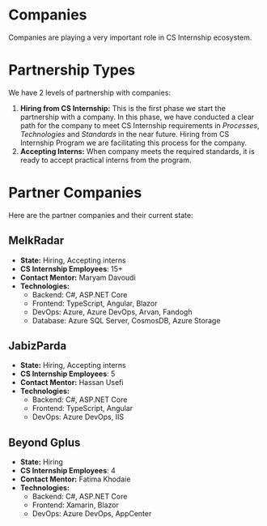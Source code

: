 # Companies
Companies are playing a very important role in CS Internship ecosystem.

# Partnership Types

We have 2 levels of partnership with companies:
 1. **Hiring from CS Internship:** This is the first phase we start the partnership with a company. In this phase, we have conducted a clear path for the company to meet CS Internship requirements in *Processes*, *Technologies* and *Standards* in the near future. Hiring from CS Internship Program we are facilitating this process for the company.
 2. **Accepting Interns:** When company meets the required standards, it is ready to accept practical interns from the program.

 # Partner Companies
 Here are the partner companies and their current state:

 ## MelkRadar
  - **State:** Hiring, Accepting interns
  - **CS Internship Employees**: 15+
  - **Contact Mentor:** Maryam Davoudi
  - **Technologies:** 
    - Backend: C#, ASP.NET Core
    - Frontend: TypeScript, Angular, Blazor
    - DevOps: Azure, Azure DevOps, Arvan, Fandogh
    - Database: Azure SQL Server, CosmosDB, Azure Storage

  ## JabizParda
  - **State:** Hiring, Accepting interns
  - **CS Internship Employees**: 5
  - **Contact Mentor:** Hassan Usefi
  - **Technologies:** 
    - Backend: C#, ASP.NET Core
    - Frontend: TypeScript, Angular
    - DevOps: Azure DevOps, IIS


## Beyond Gplus
  - **State:** Hiring
  - **CS Internship Employees**: 4
  - **Contact Mentor:** Fatima Khodaie
  - **Technologies:** 
    - Backend: C#, ASP.NET Core
    - Frontend: Xamarin, Blazor
    - DevOps: Azure DevOps, AppCenter